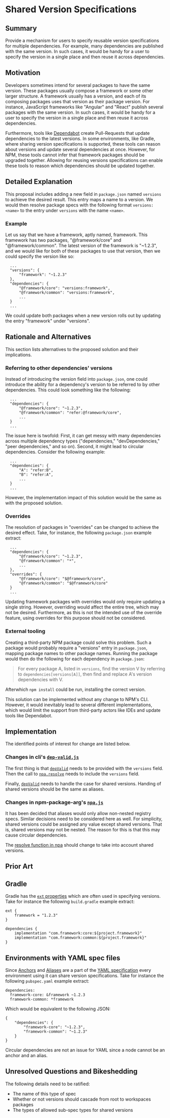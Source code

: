 # Shared Version Specifications

## Summary

Provide a mechanism for users to specify reusable version specifications for multiple dependencies. For example, many dependencies are published with the same version. In such cases, it would be handy for a user to specify the version in a single place and then reuse it across dependencies.

## Motivation

Developers sometimes intend for several packages to have the same version. These packages usually compose a framework or some other larger structure. A framework usually has a version, and each of its composing packages uses that version as their package version. For instance, JavaScript frameworks like "Angular" and "React" publish several packages with the same version. In such cases, it would be handy for a user to specify the version in a single place and then reuse it across dependencies.

Furthermore, tools like [Dependabot](https://github.com/dependabot) create Pull-Requests that update dependencies to the latest versions. In some environments, like Gradle, where sharing version specifications is supported, these tools can reason about versions and update several dependencies at once. However, for NPM, these tools cannot infer that framework packages should be upgraded together. Allowing for reusing versions specifications can enable these tools to reason which dependencies should be updated together.

## Detailed Explanation

This proposal includes adding a new field in `package.json` named `versions` to achieve the desired result. This entry maps a name to a version. We would then resolve package specs with the following format `versions:<name>` to the entry under `versions` with the name `<name>`.

### Example

Let us say that we have a framework, aptly named, framework. This framework has two packages, "@framework/core" and "@framework/common". The latest version of the framework is "~1.2.3", and we would like for both of these packages to use that version, then we could specify the version like so:

```json=
  ...
  "versions": {
      "framework": "~1.2.3"
  },
  "dependencies": {
      "@framework/core": "versions:framework",
      "@framework/common": "versions:framework",
      ...
  }
  ...
```

We could update both packages when a new version rolls out by updating the entry "framework" under "versions".

## Rationale and Alternatives

This section lists alternatives to the proposed solution and their implications. 

### Referring to other dependencies' versions

Instead of introducing the version field into `package.json`, one could introduce the ability for a dependency's version to be referred to by other dependencies. This could look something like the following:

```json=
  ...
  "dependencies": {
      "@framework/core": "~1.2.3",
      "@framework/common": "refer:@framework/core",
      ...
  }
  ...
```

The issue here is twofold: First, it can get messy with many dependencies across multiple dependency types ("dependencies," "devDependencies," "peer dependencies," and so on). Second, it might lead to circular dependencies. Consider the following example:

```json=
  ...
  "dependencies": {
      "A": "refer:B",
      "B": "refer:A",
      ...
  }
  ...
```

However, the implementation impact of this solution would be the same as with the proposed solution.

### Overrides

The resolution of packages in "overrides" can be changed to achieve the desired effect. Take, for instance, the following `package.json` example extract:

```json=
  ...
  "dependencies": {
      "@framework/core": "~1.2.3",
      "@framework/common": "*",
      ...
  },
  "overrides": {
      "@framework/core": "$@framework/core",
      "@framework/common": "$@framework/core"
  }
  ...
```

Updating framework packages with overrides would only require updating a single string. However, overriding would affect the entire tree, which may not be desired. Furthermore, as this is not the intended use of the override feature, using overrides for this purpose should not be considered.

### External tooling

Creating a third-party NPM package could solve this problem. Such a package would probably require a "versions" entry in `package.json`, mapping package names to other package names. Running the package would then do the following for each dependency in `package.json`:

> For every package A, listed in `versions`, find the version V by referring to `dependencies[versions[A]]`, then find and replace A's version dependencies with V.

Afterwhich `npm install` could be run, installing the correct version.

This solution can be implemented without any change to NPM's CLI. However, it would inevitably lead to several different implementations, which would limit the support from third-party actors like IDEs and update tools like Dependabot.

## Implementation

The identified points of interest for change are listed below.

### Changes in cli's [`dep-valid.js`](https://github.com/npm/cli/blob/a92665c92940b93e3e41eb8396257d684ee95c5f/workspaces/arborist/lib/dep-valid.js)

The first thing is that [`depValid`](https://github.com/npm/cli/blob/a92665c92940b93e3e41eb8396257d684ee95c5f/workspaces/arborist/lib/dep-valid.js#L12) needs to be provided with the `versions` field. Then the call to [`npa.resolve`](https://github.com/npm/cli/blob/a92665c92940b93e3e41eb8396257d684ee95c5f/workspaces/arborist/lib/dep-valid.js#L23) needs to include the `versions` field.

Finally, [`depValid`](https://github.com/npm/cli/blob/a92665c92940b93e3e41eb8396257d684ee95c5f/workspaces/arborist/lib/dep-valid.js#L63) needs to handle the case for shared versions. Handing of shared versions should be the same as aliases.

### Changes in npm-package-arg's [`npa.js`](https://github.com/npm/npm-package-arg/blob/fbaf2fd0b72a0f38e7c24260fd4504f4724c9466/npa.js)

It has been decided that aliases would only allow non-nested registry specs. Similar decisions need to be considered here as well. For simplicity, shared versions could be assigned any value except shared versions. That is, shared versions may not be nested. The reason for this is that this may cause circular dependencies.

The [resolve function in npa](https://github.com/npm/npm-package-arg/blob/main/npa.js#L53) should change to take into account shared versions.

## Prior Art

## Gradle

Gradle has the [`ext` properties](https://docs.gradle.org/current/dsl/org.gradle.api.plugins.ExtraPropertiesExtension.html) which are often used in specifying versions. Take for instance the following `build.gradle` example extract:

```groovy=
ext {
    framework = "1.2.3"
}

dependencies {
    implementation "com.framework:core:${project.framework}"
    implementation "com.framework:common:${project.framework}"
}
``` 

## Environments with YAML spec files

Since [Anchors](https://yaml.org/spec/1.0/index.html#id2563853) and [Aliases](https://yaml.org/spec/1.0/index.html#id2563922) are a part of the [YAML specification](https://yaml.org/spec/1.0/index.html) every environment using it can share version specifications. Take for instance the following `pubspec.yaml` example extract:

```yaml=
dependencies:
  framework-core: &framework ~1.2.3
  framework-common: *framework
```

Which would be equivalent to the following JSON:

```json=
{
    "dependencies": {
        "framework-core": "~1.2.3",
        "framework-common": "~1.2.3"
    }
}
```

Circular dependencies are not an issue for YAML since a node cannot be an anchor and an alias.

## Unresolved Questions and Bikeshedding

The following details need to be ratified:

* The name of this type of spec
* Whether or not versions should cascade from root to workspaces packages
* The types of allowed sub-spec types for shared versions
